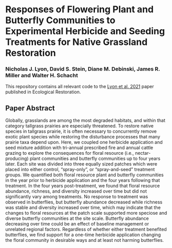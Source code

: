 # Responses of Flowering Plant and Butterfly Communities to Experimental Herbicide and Seeding Treatments for Native Grassland Restoration

### Nicholas J. Lyon, David S. Stein, Diane M. Debinski, James R. Miller and Walter H. Schacht

This repository contains all relevant code to the [Lyon et al. 2021](https://er.uwpress.org/content/39/3/168.short) paper published in Ecological Restoration.

## Paper Abstract

Globally, grasslands are among the most degraded habitats, and within that category tallgrass prairies are especially threatened. To restore native species in tallgrass prairie, it is often necessary to concurrently remove exotic plant species while restoring the disturbance processes that many prairie taxa depend upon. Here, we coupled one herbicide application and seed mixture addition with tri-annual prescribed fire and annual cattle grazing to explore the consequences for floral resource (i.e., nectar-producing) plant communities and butterfly communities up to four years later. Each site was divided into three equally sized patches which were placed into either control, “spray-only”, or “spray-and-seed” treatment groups. We quantified both floral resource plant and butterfly communities in the year prior to herbicide application and the four years following that treatment. In the four years post-treatment, we found that floral resource abundance, richness, and diversity increased over time but did not significantly vary among treatments. No response to treatment was observed in butterflies, but butterfly abundance decreased while richness was stable and diversity increased over time, which may indicate that the changes to floral resources at the patch scale supported more speciose and diverse butterfly communities at the site scale. Butterfly abundance decreasing over time could be an effect of baseline management or unrelated regional factors. Regardless of whether either treatment benefited butterflies, we find support for a one-time herbicide application changing the floral community in desirable ways and at least not harming butterflies.
